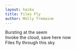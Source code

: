 ```yaml
---
layout: haiku
title: Files Fly
author: Molly Tremaine
---
```


Bursting at the seem<br>
Invoke the cloud, save here now<br>
Files fly through this sky<br>
